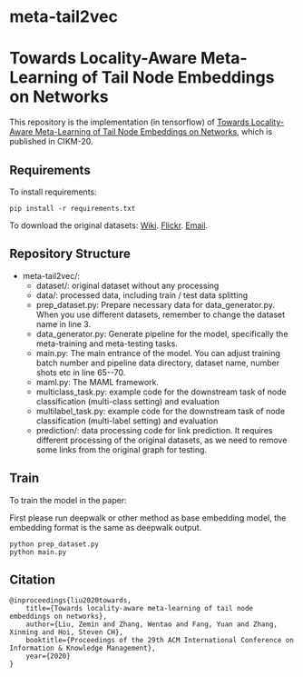 # meta-tail2vec

# Towards Locality-Aware Meta-Learning of Tail Node Embeddings on Networks

This repository is the implementation (in tensorflow) of [Towards Locality-Aware Meta-Learning of Tail Node Embeddings on Networks](), which is published in CIKM-20.

## Requirements

To install requirements:

```setup
pip install -r requirements.txt
```

To download the original datasets:
[Wiki](https://github.com/thunlp/OpenNE/tree/master/data/wiki).
[Flickr](http://socialcomputing.asu.edu/datasets/Flickr).
[Email](https://snap.stanford.edu/data/email-Eu-core.html).

## Repository Structure
- meta-tail2vec/:
	- dataset/: original dataset without any processing
	- data/: processed data, including train / test data splitting 
	- prep_dataset.py: Prepare necessary data for data_generator.py. When you use different datasets, remember to change the dataset name in line 3.
	- data_generator.py: Generate pipeline for the model, specifically the meta-training and meta-testing tasks.
	- main.py: The main entrance of the model. You can adjust training batch number and pipeline data directory, dataset name, number shots etc in line 65--70.
	- maml.py: The MAML framework.
	- multiclass_task.py: example code for the downstream task of node classification (multi-class setting) and evaluation
	- multilabel_task.py: example code for the downstream task of node classification (multi-label setting) and evaluation
	- prediction/: data processing code for link prediction. It requires different processing of the original datasets, as we need to remove some links from the original graph for testing.

## Train

To train the model in the paper:

First please run deepwalk or other method as base embedding model, the embedding format is the same as deepwalk output.

```
python prep_dataset.py
python main.py
```

## Citation

	@inproceedings{liu2020towards,
		title={Towards locality-aware meta-learning of tail node embeddings on networks},
		author={Liu, Zemin and Zhang, Wentao and Fang, Yuan and Zhang, Xinming and Hoi, Steven CH},
		booktitle={Proceedings of the 29th ACM International Conference on Information & Knowledge Management},
		year={2020}
	}
